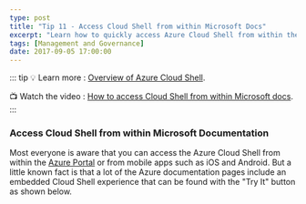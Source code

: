 ```yaml
---
type: post
title: "Tip 11 - Access Cloud Shell from within Microsoft Docs"
excerpt: "Learn how to quickly access Azure Cloud Shell from within the Microsoft Docs"
tags: [Management and Governance]
date: 2017-09-05 17:00:00
---
```


::: tip
:bulb: Learn more : [Overview of Azure Cloud Shell](https://docs.microsoft.com/azure/cloud-shell/overview?WT.mc_id=docs-azuredevtips-azureappsdev).

:tv: Watch the video : [How to access Cloud Shell from within Microsoft docs](https://www.youtube.com/watch?v=JSWji3bPDJc&list=PLLasX02E8BPCNCK8Thcxu-Y-XcBUbhFWC&index=9?WT.mc_id=youtube-azuredevtips-azureappsdev).
:::

### Access Cloud Shell from within Microsoft Documentation
Most everyone is aware that you can access the Azure Cloud Shell from within the [Azure Portal](https://docs.microsoft.com/azure/cloud-shell/overview?WT.mc_id=docs-azuredevtips-azureappsdev) or from mobile apps such as iOS and Android. But a little known fact is that a lot of the Azure documentation pages include an embedded Cloud Shell experience that can be found with the "Try It" button as shown below.   

<img :src="$withBase('/files/azuretip11.gif')">
